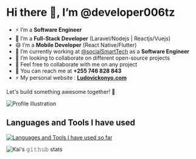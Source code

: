 # Hi there 👋, I’m @developer006tz



- ⚡ I’m a **Software Engineer**
- 🌱 I’m a **Full-Stack Developer** (Laravel/Nodejs  |  Reactjs/Vuejs)
- 😄 I’m a **Mobile Developer** (React Native/Flutter)
- 🔭 I’m currently working at [@socialSmartTech](https://socialsmarttech.com) as a **Software Engineer**
- 👯 I’m looking to collaborate on different open-source projects
- 🤔 Feel free to collaborate with me on any project
- 💬 You can reach me at **+255 746 828 843**
- ⚡ My personal website : [**Ludovickonyo.com**](https://ludovickonyo.info)

Let's build something awesome together! 🚀

![Profile illustration](https://i.imgur.com/8MupZHY.gif)

## Languages and Tools I have used
[![Languages and Tools I have used so far](https://skillicons.dev/icons?i=laravel,nodejs,django,flutter,html,css,javascript,react,bootstrap,tailwind,sass,figma,vscode,github,git,bash,postman,swagger,postgres&perline=5)](https://skillicons.dev)

![Kai's 𝚐𝚒𝚝𝚑𝚞𝚋 stats](https://github-readme-stats.vercel.app/api?username=developer006tz&show_icons=true&theme=radical)

<!--
**developer006tz/developer006tz** is a ✨ _special_ ✨ repository because its `README.md` (this file) appears on your GitHub profile.
